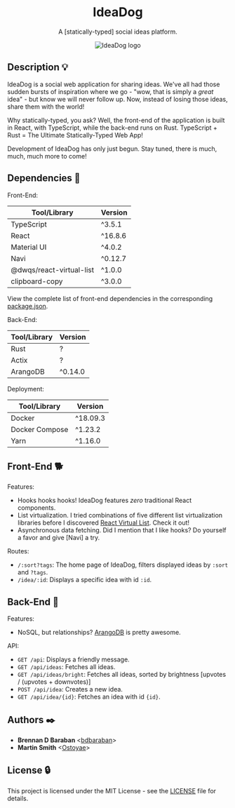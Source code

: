 <h1 align="center">IdeaDog</h1>
<p align="center">
  A [statically-typed] social ideas platform.
</p>

<p align="center">
  <img src="https://github.com/bdbaraban/ideadog/blob/master/assets/logo.png"
       alt="IdeaDog logo"
  />
</p>

## Description :bulb:

IdeaDog is a social web application for sharing ideas. We've all had those sudden bursts of inspiration where we go - "wow, that is simply a _great_ idea" - but know we will never follow up. Now, instead of losing those ideas, share them with the world!

Why statically-typed, you ask? Well, the front-end of the application is built in React, with TypeScript, while the back-end runs on Rust. TypeScript + Rust = The Ultimate Statically-Typed Web App!

Development of IdeaDog has only just begun. Stay tuned, there is much, much, much more to come!

## Dependencies :couple:

Front-End:

| Tool/Library             | Version |
| ------------------------ | ------- |
| TypeScript               | ^3.5.1  |
| React                    | ^16.8.6 |
| Material UI              | ^4.0.2  |
| Navi                     | ^0.12.7 |
| @dwqs/react-virtual-list | ^1.0.0  |
| clipboard-copy           | ^3.0.0  |

View the complete list of front-end dependencies in the corresponding [package.json](./frontend/package.json).

Back-End:

| Tool/Library     | Version    |
| ---------------- | ---------- |
| Rust             | ?          |
| Actix            | ?          |
| ArangoDB         | ^0.14.0    |

Deployment:

| Tool/Library     | Version    |
| ---------------- | ---------- |
| Docker           | ^18.09.3   |
| Docker Compose   | ^1.23.2    |
| Yarn             | ^1.16.0    |

## Front-End :dog2:

Features:
* Hooks hooks hooks! IdeaDog features _zero_ traditional React components.
* List virtualization. I tried combinations of five different list virtualization libraries before I discovered [React Virtual List](./https://github.com/dwqs/react-virtual-list). Check it out!
* Asynchronous data fetching. Did I mention that I like hooks? Do yourself a favor and give [Navi] a try.

Routes:
* `/:sort?tags`: The home page of IdeaDog, filters displayed ideas by `:sort` and `?tags`.
* `/idea/:id`: Displays a specific idea with id `:id`.

## Back-End :feet:

Features:
* NoSQL, but relationships? [ArangoDB](./https://www.arangodb.com/) is pretty awesome.

API:
* `GET /api`: Displays a friendly message.
* `GET /api/ideas`: Fetches all ideas.
* `GET /api/ideas/bright`: Fetches all ideas, sorted by brightness [upvotes / (upvotes + downvotes)]
* `POST /api/idea`: Creates a new idea.
* `GET /api/idea/{id}`: Fetches an idea with id `{id}`.

## Authors :black_nib:

* __Brennan D Baraban__ <[bdbaraban](https://github.com/bdbaraban)>
* __Martin Smith__ <[Ostoyae](https://github.com/Ostoyae)>

## License :lock:

This project is licensed under the MIT License - see the [LICENSE](./LICENSE) file for details.